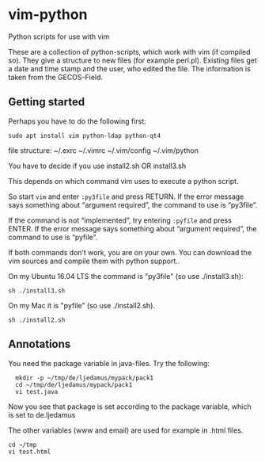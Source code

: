 # vim-python
Python scripts for use with vim

These are a collection of python-scripts, which work with vim (if compiled so).
They give a structure to new files (for example perl.pl). Existing files get a date and time stamp and the user, who edited the file. The information is taken from the GECOS-Field.

## Getting started

Perhaps you have to do the following first:

```
sudo apt install vim python-ldap python-qt4
```

file structure:
~/.exrc ~/.vimrc ~/.vim/config ~/.vim/python

You have to decide if you use install2.sh OR install3.sh

This depends on which command vim uses to execute a python script.

So start ```vim``` and enter
```:py3file``` and press RETURN. If the error message says something about “argument required”, the command to use is “py3file”.

If the command is not “implemented”, try entering ```:pyfile``` and press ENTER. If the error message says something about “argument required”, the command to use is “pyfile”.

If both commands don’t work, you are on your own. You can download the vim sources and compile them with python support..

On my Ubuntu 16.04 LTS the command is "py3file" (so use ./install3.sh):

```
sh ./install3.sh
```

On my Mac it is "pyfile" (so use ./install2.sh).

```
sh ./install2.sh
```

## Annotations

You need the package variable in java-files. Try the following:

```
  mkdir -p ~/tmp/de/ljedamus/mypack/pack1
  cd ~/tmp/de/ljedamus/mypack/pack1
  vi test.java
```

Now you see that package is set according to the package variable, which is set
to de.ljedamus

The other variables (www and email) are used for example in .html files.

```
cd ~/tmp
vi test.html
```

